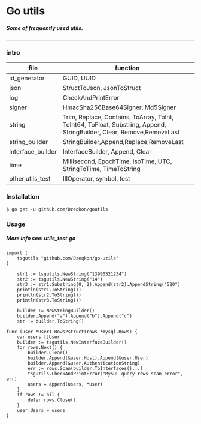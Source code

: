 # Go utils

##### Some of frequently used utils.

---------------------------------------

### intro
|file|function
|---|---
|id_generator |  GUID, UUID
|json |  StructToJson, JsonToStruct
|log |  CheckAndPrintError
|signer |  HmacSha256Base64Signer, Md5Signer
|string |  Trim, Replace, Contains, ToArray, ToInt, ToInt64, ToFloat, Substring, Append, StringBuilder, Clear, Remove,RemoveLast
|string_builder| StringBuilder,Append,Replace,RemoveLast
|interface_builder|InterfaceBuilder, Append, Clear
|time |  Millisecond, EpochTime, IsoTime, UTC, StringToTime, TimeToString
|other,utils_test |  IIIOperator, symbol, test

### Installation
```
$ go get -u github.com/Dzeqkon/goutils
```

### Usage

##### More info see: utils_test.go

```
import (
	tsgutils "github.com/Dzeqkon/go-utils"
)
```
```
	str1 := tsgutils.NewString("13990521234")
	str2 := tsgutils.NewString("14")
	str3 := str1.Substring(0, 2).Append(str2).AppendString("520")
	println(str1.ToString())
	println(str2.ToString())
	println(str3.ToString())
```
```
	builder := NewStringBuilder()
	builder.Append("a").Append("b").Append("c")
	str := builder.ToString()
```
```
func (user *User) Rows2struct(rows *mysql.Rows) {
	var users []User
	builder := tsgutils.NewInterfaceBuilder()
	for rows.Next() {
		builder.Clear()
		builder.Append(&user.Host).Append(&user.User)
		builder.Append(&user.AuthenticationString)
		err := rows.Scan(builder.ToInterfaces()...)
		tsgutils.CheckAndPrintError("MySQL query rows scan error", err)
		users = append(users, *user)
	}
	if rows != nil {
		defer rows.Close()
	}
	user.Users = users
}
```

